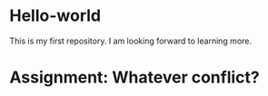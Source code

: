 # Hello-world
This is my first repository.
I am looking forward to learning more.
# Assignment: Whatever conflict?
